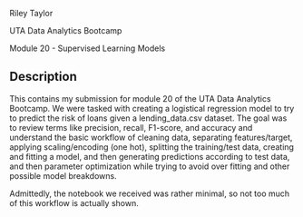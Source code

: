 Riley Taylor

UTA Data Analytics Bootcamp

Module 20 - Supervised Learning Models




## Description

This contains my submission for module 20 of the UTA Data Analytics Bootcamp. We were tasked with creating a logistical regression model to try to predict the risk of loans given a lending_data.csv dataset. The goal was to review terms like precision, recall, F1-score, and accuracy and understand the basic workflow of cleaning data, separating features/target, applying scaling/encoding (one hot), splitting the training/test data, creating and fitting a model, and then generating predictions according to test data, and then parameter optimization while trying to avoid over fitting and other possible model breakdowns. 

Admittedly, the notebook we received was rather minimal, so not too much of this workflow is actually shown.
